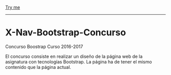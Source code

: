 
[Try me](https://aortizgu.github.io/X-Nav-Bootstrap-Concurso/index.html)

-----------------------------------------------------------------------------------------------------

# X-Nav-Bootstrap-Concurso
Concurso Boostrap Curso 2016-2017

El concurso consiste en realizar un diseño de la página web de la asignatura con tecnologías Bootstrap. La página ha de tener el mismo contenido que la página actual.
